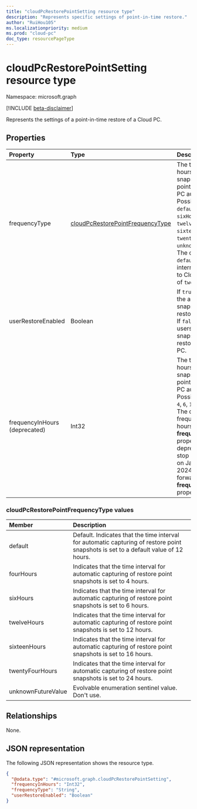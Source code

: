 ```yaml
---
title: "cloudPcRestorePointSetting resource type"
description: "Represents specific settings of point-in-time restore."
author: "RuiHou105"
ms.localizationpriority: medium
ms.prod: "cloud-pc"
doc_type: resourcePageType
---
```


# cloudPcRestorePointSetting resource type

Namespace: microsoft.graph

[!INCLUDE [beta-disclaimer](../../includes/beta-disclaimer.md)]

Represents the settings of a point-in-time restore of a Cloud PC.

## Properties

|Property|Type|Description|
|:---|:---|:---|
|frequencyType|[cloudPcRestorePointFrequencyType](#cloudpcrestorepointfrequencytype-values)|The time interval in hours to take snapshots (restore points) of a Cloud PC automatically. Possible values are: `default`, `fourHours`, `sixHours`, `twelveHours`, `sixteenHours`, `twentyFourHours`, `unknownFutureValue`. The default value `default` that internally translates to Cloud PC default of `twelveHours`.|
|userRestoreEnabled|Boolean|If `true`, the user has the ability to use snapshots to restore Cloud PCs. If `false`, non-admin users can't use snapshots to restore the Cloud PC.|
|frequencyInHours (deprecated)|Int32|The time interval in hours to take snapshots (restore points) of a Cloud PC automatically. Possible values are `4`, `6`, `12`, `16`, and `24`. The default frequency is 12 hours. The **frequencyInHours** property is deprecated and will stop returning data on January 31, 2024. Going forward, use the **frequencyType** property.|

### cloudPcRestorePointFrequencyType values

| Member             | Description                                                                                                                         |
|:-------------------|:------------------------------------------------------------------------------------------------------------------------------------|
| default            | Default. Indicates that the time interval for automatic capturing of restore point snapshots is set to a default value of 12 hours. |
| fourHours          | Indicates that the time interval for automatic capturing of restore point snapshots is set to 4 hours.                              |
| sixHours           | Indicates that the time interval for automatic capturing of restore point snapshots is set to 6 hours.                              |
| twelveHours        | Indicates that the time interval for automatic capturing of restore point snapshots is set to 12 hours.                             |
| sixteenHours       | Indicates that the time interval for automatic capturing of restore point snapshots is set to 16 hours.                             |
| twentyFourHours    | Indicates that the time interval for automatic capturing of restore point snapshots is set to 24 hours.                             |
| unknownFutureValue | Evolvable enumeration sentinel value. Don't use.                                                                                    |

## Relationships

None.

## JSON representation

The following JSON representation shows the resource type.

<!-- {
  "blockType": "resource",
  "@odata.type": "microsoft.graph.cloudPcRestorePointSetting"
}
-->

``` json
{
  "@odata.type": "#microsoft.graph.cloudPcRestorePointSetting",
  "frequencyInHours": "Int32",
  "frequencyType": "String",
  "userRestoreEnabled": "Boolean"
}
```
